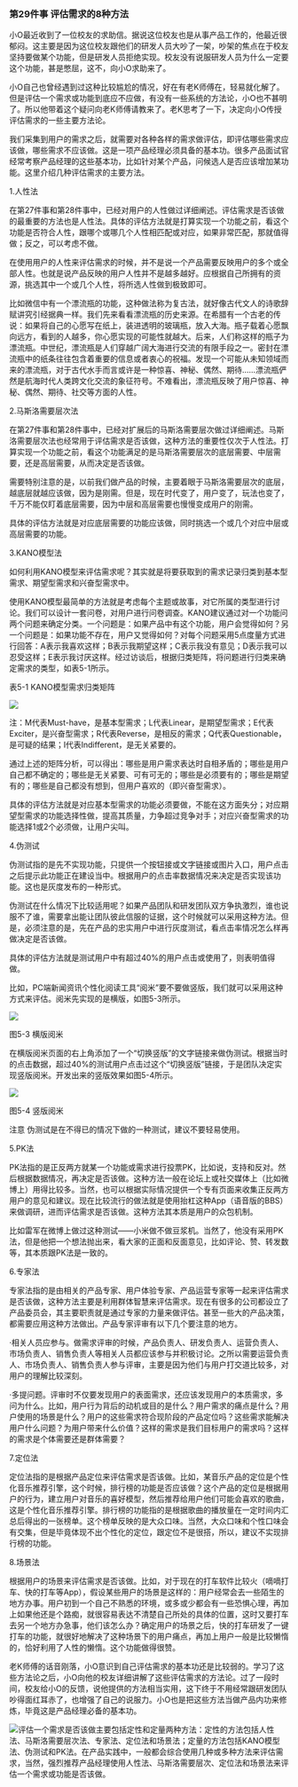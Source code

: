 ### 第29件事 评估需求的8种方法

小O最近收到了一位校友的求助信。据说这位校友也是从事产品工作的，他最近很郁闷。这主要是因为这位校友跟他们的研发人员大吵了一架，吵架的焦点在于校友坚持要做某个功能，但是研发人员拒绝实现。校友没有说服研发人员为什么一定要这个功能，甚是憋屈，这不，向小O求助来了。

小O自己也曾经遇到过这种比较尴尬的情况，好在有老K师傅在，轻易就化解了。但是评估一个需求或功能到底应不应做，有没有一些系统的方法论，小O也不甚明了。所以他带着这个疑问向老K师傅请教来了。老K思考了一下，决定向小O传授评估需求的一些主要方法论。

我们采集到用户的需求之后，就需要对各种各样的需求做评估，即评估哪些需求应该做，哪些需求不应该做。这是一项产品经理必须具备的基本功。很多产品面试官经常考察产品经理的这些基本功，比如针对某个产品，问候选人是否应该增加某功能。这里介绍几种评估需求的主要方法。

1.人性法

在第27件事和第28件事中，已经对用户的人性做过详细阐述。评估需求是否该做的最重要的方法也是人性法。具体的评估方法就是打算实现一个功能之前，看这个功能是否符合人性，跟哪个或哪几个人性相匹配或对应，如果非常匹配，那就值得做；反之，可以考虑不做。

在使用用户的人性来评估需求的时候，并不是说一个产品需要反映用户的多个或全部人性。也就是说产品反映的用户人性并不是越多越好。应根据自己所拥有的资源，挑选其中一个或几个人性，将所选人性做到极致即可。

比如微信中有一个漂流瓶的功能，这种做法称为复古法，就好像古代文人的诗歌辞赋讲究引经据典一样。我们先来看看漂流瓶的历史来源。在希腊有一个古老的传说：如果将自己的心愿写在纸上，装进透明的玻璃瓶，放入大海。瓶子载着心愿飘向远方，看到的人越多，你心愿实现的可能性就越大。后来，人们称这样的瓶子为漂流瓶。中世纪，漂流瓶是人们穿越广阔大海进行交流的有限手段之一。密封在漂流瓶中的纸条往往包含着重要的信息或者衷心的祝福。发现一个可能从未知领域而来的漂流瓶，对于古代水手而言或许是一种惊喜、神秘、偶然、期待……漂流瓶俨然是航海时代人类跨文化交流的象征符号。不难看出，漂流瓶反映了用户惊喜、神秘、偶然、期待、社交等方面的人性。

2.马斯洛需要层次法

在第27件事和第28件事中，已经对扩展后的马斯洛需要层次做过详细阐述。马斯洛需要层次法也经常用于评估需求是否该做，这种方法的重要性仅次于人性法。打算实现一个功能之前，看这个功能满足的是马斯洛需要层次的底层需要、中层需要，还是高层需要，从而决定是否该做。

需要特别注意的是，以前我们做产品的时候，主要着眼于马斯洛需要层次的底层，越底层就越应该做，因为是刚需。但是，现在时代变了，用户变了，玩法也变了，千万不能仅盯着底层需要，因为中层和高层需要也慢慢变成用户的刚需。

具体的评估方法就是对应底层需要的功能应该做，同时挑选一个或几个对应中层或高层需要的功能。

3.KANO模型法

如何利用KANO模型来评估需求呢？其实就是将要获取到的需求记录归类到基本型需求、期望型需求和兴奋型需求中。

使用KANO模型最简单的方法就是考虑每个主题或故事，对它所属的类型进行讨论。我们可以设计一套问卷，对用户进行问卷调查。KANO建议通过对一个功能问两个问题来确定分类。一个问题是：如果产品中有这个功能，用户会觉得如何？另一个问题是：如果功能不存在，用户又觉得如何？对每个问题采用5点度量方式进行回答：A表示我喜欢这样；B表示我期望这样；C表示我没有意见；D表示我可以忍受这样；E表示我讨厌这样。经过访谈后，根据归类矩阵，将问题进行归类来确定需求的类型，如表5-1所示。

表5-1 KANO模型需求归类矩阵

![](images/image01626.jpeg)

注：M代表Must-have，是基本型需求；L代表Linear，是期望型需求；E代表Exciter，是兴奋型需求；R代表Reverse，是相反的需求；Q代表Questionable，是可疑的结果；I代表Indifferent，是无关紧要的。

通过上述的矩阵分析，可以得出：哪些是用户需求表达时自相矛盾的；哪些是用户自己都不确定的；哪些是无关紧要、可有可无的；哪些是必须要有的；哪些是期望有的；哪些是自己都没有想到，但用户喜欢的（即兴奋型需求）。

具体的评估方法就是对应基本型需求的功能必须要做，不能在这方面失分；对应期望型需求的功能选择性做，提高其质量，力争超过竞争对手；对应兴奋型需求的功能选择1或2个必须做，让用户尖叫。

4.伪测试

伪测试指的是先不实现功能，只提供一个按钮接或文字链接或图片入口，用户点击之后提示此功能正在建设当中。根据用户的点击率数据情况来决定是否实现该功能。这也是灰度发布的一种形式。

伪测试在什么情况下比较适用呢？如果产品团队和研发团队双方争执激烈，谁也说服不了谁，需要拿出能让团队彼此信服的证据，这个时候就可以采用这种方法。但是，必须注意的是，先在产品的忠实用户中进行灰度测试，看点击率情况怎么样再做决定是否该做。

具体的评估方法就是测试用户中有超过40%的用户点击或使用了，则表明值得做。

比如，PC端新闻资讯个性化阅读工具“阅米”要不要做竖版，我们就可以采用这种方式来评估。阅米先实现的是横版，如图5-3所示。

![](images/image01627.jpeg)

图5-3 横版阅米

在横版阅米页面的右上角添加了一个“切换竖版”的文字链接来做伪测试。根据当时的点击数据，超过40%的测试用户点击过这个“切换竖版”链接，于是团队决定实现竖版阅米。开发出来的竖版效果如图5-4所示。

![](images/image01628.jpeg)

图5-4 竖版阅米

注意 伪测试是在不得已的情况下做的一种测试，建议不要轻易使用。

5.PK法

PK法指的是正反两方就某一个功能或需求进行投票PK，比如说，支持和反对。然后根据数据情况，再决定是否该做。这种方法一般在论坛上或社交媒体上（比如微博上）用得比较多。当然，也可以根据实际情况提供一个专有页面来收集正反两方用户的意见和建议。现在比较流行的做法就是使用抬杠这种App（语音版的BBS）来做调研，进而评估需求是否该做。这种方法其本质是用户的众包机制。

比如雷军在微博上做过这种测试——小米做不做豆浆机。当然了，他没有采用PK法，但是他把一个想法抛出来，看大家的正面和反面意见，比如评论、赞、转发数等，其本质跟PK法是一致的。

6.专家法

专家法指的是由相关的产品专家、用户体验专家、产品运营专家等一起来评估需求是否该做，这种方法主要是利用群体智慧来评估需求。现在有很多的公司都设立了产品委员会，其主要职责就是通过专家的力量来做评估。甚至一些大的产品决策，都需要应用这种方法做出。产品专家评审有以下几个要注意的地方。

·相关人员应参与。做需求评审的时候，产品负责人、研发负责人、运营负责人、市场负责人、销售负责人等相关人员都应该参与并积极讨论。之所以需要运营负责人、市场负责人、销售负责人参与评审，主要是因为他们与用户打交道比较多，对用户的理解比较深刻。

·多提问题。评审时不仅要发现用户的表面需求，还应该发现用户的本质需求，多问为什么。比如，用户行为背后的动机或目的是什么？用户需求的痛点是什么？用户使用的场景是什么？用户的这些需求符合现阶段的产品定位吗？这些需求能解决用户什么问题？为用户带来什么价值？这样的需求是我们目标用户的需求吗？这样的需求是个体需要还是群体需要？

7.定位法

定位法指的是根据产品定位来评估需求是否该做。比如，某音乐产品的定位是个性化音乐推荐引擎，这个时候，排行榜的功能是否应该做？这个产品的定位是根据用户的行为，建立用户对音乐的喜好模型，然后推荐给用户他们可能会喜欢的歌曲，这是个性化音乐推荐引擎。排行榜的功能指的是根据歌曲的播放量在一定时间内汇总后得出的一张榜单。这个榜单反映的是大众口味。当然，大众口味和个性口味会有交集，但是毕竟体现不出个性化的定位，跟定位不是很搭，所以，建议不实现排行榜的功能。

8.场景法

根据用户的场景来评估需求是否该做。比如，对于现在的打车软件比较火（嘀嘀打车、快的打车等App），假设某些用户的场景是这样的：用户经常会去一些陌生的地方办事。用户初到一个自己不熟悉的环境，或多或少都会有一些恐惧心理，再加上如果他还是个路痴，就很容易表达不清楚自己所处的具体的位置，这时又要打车去另一个地方办急事，他们该怎么办？确定用户的场景之后，快的打车研发了一键打车的功能，就很好地解决了这种场景下的用户痛点，再加上用户一般是比较懒惰的，恰好利用了人性的懒惰。这个功能做得很赞。

老K师傅的话音刚落，小O意识到自己评估需求的基本功还是比较弱的。学习了这些方法论之后，小O向他的校友详细讲解了这些评估需求的方法论。过了一段时间，校友给小O的反馈，说他提供的方法相当实用，这下终于不用经常跟研发团队吵得面红耳赤了，也增强了自己的说服力。小O也是把这些方法当做产品内功来修炼，毕竟这是产品经理必备的基本功。

![](images/image01629.jpeg)评估一个需求是否该做主要包括定性和定量两种方法：定性的方法包括人性法、马斯洛需要层次法、专家法、定位法和场景法；定量的方法包括KANO模型法、伪测试和PK法。在产品实践中，一般都会综合使用几种或多种方法来评估需求，当然，强烈推荐产品经理使用人性法、马斯洛需要层次、定位法和场景法来评估一个需求或功能是否该做。
